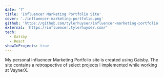 ```yaml
---
date: '7'
title: 'Influencer Marketing Portfolio Site'
cover: './influencer-marketing-portfolio.png'
github: 'https://github.com/tylerhuyser/influencer-marketing-portfolio-gatsby'
external: 'https://influencer.tylerhuyser.com/'
tech:
  - Gatsby
  - React
showInProjects: true
---
```


My personal Influencer Marketing Portfolio site is created using Gatsby. The site contains a retrospective of select projects I implemented while working at VaynerX.